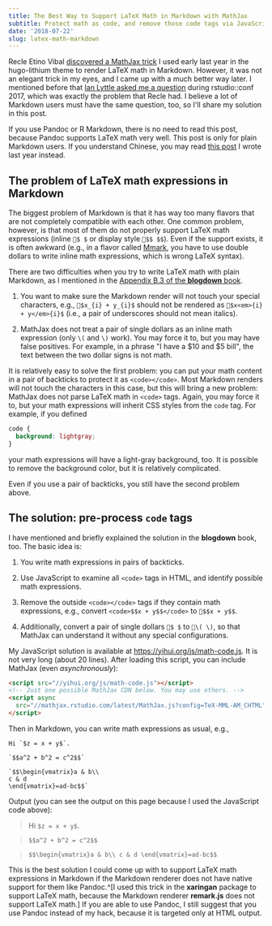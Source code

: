 ```yaml
---
title: The Best Way to Support LaTeX Math in Markdown with MathJax
subtitle: Protect math as code, and remove those code tags via JavaScript later
date: '2018-07-22'
slug: latex-math-markdown
---
```


Recle Etino Vibal [discovered a MathJax trick](https://tw.com/recleev/status/1020134832519565312) I used early last year in the hugo-lithium theme to render LaTeX math in Markdown. However, it was not an elegant trick in my eyes, and I came up with a much better way later. I mentioned before that [Ian Lyttle asked me a question](/en/2018/01/ian-lyttle/) during rstudio::conf 2017, which was exactly the problem that Recle had. I believe a lot of Markdown users must have the same question, too, so I'll share my solution in this post.

If you use Pandoc or R Markdown, there is no need to read this post, because Pandoc supports LaTeX math very well. This post is only for plain Markdown users. If you understand Chinese, you may read [this post](/cn/2017/04/mathjax-markdown/) I wrote last year instead.

## The problem of LaTeX math expressions in Markdown

The biggest problem of Markdown is that it has way too many flavors that are not completely compatible with each other. One common problem, however, is that most of them do not properly support LaTeX math expressions (inline `$ $` or display style `$$ $$`). Even if the support exists, it is often awkward (e.g., in a flavor called [Mmark](https://github.com/miekg/mmark), you have to use double dollars to write inline math expressions, which is wrong LaTeX syntax).

There are two difficulties when you try to write LaTeX math with plain Markdown, as I mentioned in the [Appendix B.3 of the **blogdown** book](https://bookdown.org/yihui/blogdown/javascript.html).

1. You want to make sure the Markdown render will not touch your special characters, e.g., `$x_{i} + y_{i}$` should not be rendered as `$x<em>{i} + y</em>{i}$` (i.e., a pair of underscores should not mean italics).

1. MathJax does not treat a pair of single dollars as an inline math expression (only `\(` and `\)` work). You may force it to, but you may have false positives. For example, in a phrase "I have a $10 and $5 bill", the text between the two dollar signs is not math.

It is relatively easy to solve the first problem: you can put your math content in a pair of backticks to protect it as `<code></code>`. Most Markdown renders will not touch the characters in this case, but this will bring a new problem: MathJax does not parse LaTeX math in `<code>` tags. Again, you may force it to, but your math expressions will inherit CSS styles from the `code` tag. For example, if you defined

```css
code {
  background: lightgray;
}
```

your math expressions will have a light-gray background, too. It is possible to remove the background color, but it is relatively complicated.

Even if you use a pair of backticks, you still have the second problem above.

## The solution: pre-process `code` tags

I have mentioned and briefly explained the solution in the **blogdown** book, too. The basic idea is:

1. You write math expressions in pairs of backticks.

1. Use JavaScript to examine all `<code>` tags in HTML, and identify possible math expressions.

1. Remove the outside `<code></code>` tags if they contain math expressions, e.g., convert `<code>$$x + y$$</code>` to `$$x + y$$`.

1. Additionally, convert a pair of single dollars `$ $` to `\( \)`, so that MathJax can understand it without any special configurations.

My JavaScript solution is available at https://yihui.org/js/math-code.js. It is not very long (about 20 lines). After loading this script, you can include MathJax (even _asynchronously_):

```html
<script src="//yihui.org/js/math-code.js"></script>
<!-- Just one possible MathJax CDN below. You may use others. -->
<script async
  src="//mathjax.rstudio.com/latest/MathJax.js?config=TeX-MML-AM_CHTML">
</script>
```

Then in Markdown, you can write math expressions as usual, e.g.,

```
Hi `$z = x + y$`.

`$$a^2 + b^2 = c^2$$`

`$$\begin{vmatrix}a & b\\
c & d
\end{vmatrix}=ad-bc$$`
```

Output (you can see the output on this page because I used the JavaScript code above):

> Hi `$z = x + y$`.

> `$$a^2 + b^2 = c^2$$`

> `$$\begin{vmatrix}a & b\\
c & d
\end{vmatrix}=ad-bc$$`

This is the best solution I could come up with to support LaTeX math expressions in Markdown if the Markdown renderer does not have native support for them like Pandoc.^[I used this trick in the **xaringan** package to support LaTeX math, because the Markdown renderer **remark.js** does not support LaTeX math.] If you are able to use Pandoc, I still suggest that you use Pandoc instead of my hack, because it is targeted only at HTML output.

